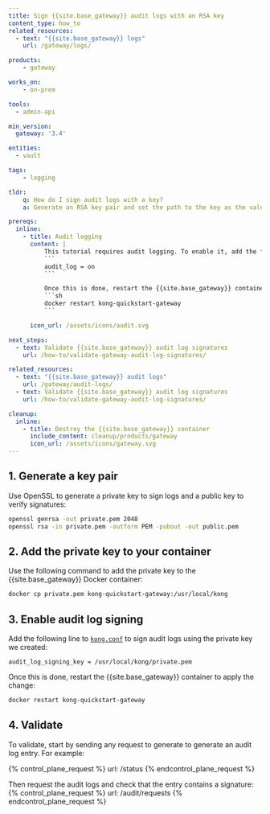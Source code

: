 ```yaml
---
title: Sign {{site.base_gateway}} audit logs with an RSA key
content_type: how_to
related_resources:
  - text: "{{site.base_gateway}} logs"
    url: /gateway/logs/

products:
    - gateway

works_on:
    - on-prem

tools:
  - admin-api

min_version:
  gateway: '3.4'

entities: 
  - vault

tags:
    - logging

tldr:
    q: How do I sign audit logs with a key?
    a: Generate an RSA key pair and set the path to the key as the value of the [`audit_log_signing_key`](/gateway/configuration/#audit-log-signing-key) parameter in `kong.conf`.

prereqs:
  inline: 
    - title: Audit logging
      content: |
          This tutorial requires audit logging. To enable it, add the following line to `kong.conf`:
          ```
          audit_log = on
          ```

          Once this is done, restart the {{site.base_gateway}} container:
          ```sh
          docker restart kong-quickstart-gateway
          ```

      icon_url: /assets/icons/audit.svg

next_steps:
  - text: Validate {{site.base_gateway}} audit log signatures
    url: /how-to/validate-gateway-audit-log-signatures/

related_resources:
  - text: "{{site.base_gateway}} audit logs"
    url: /gateway/audit-logs/
  - text: Validate {{site.base_gateway}} audit log signatures
    url: /how-to/validate-gateway-audit-log-signatures/

cleanup:
  inline:
    - title: Destroy the {{site.base_gateway}} container
      include_content: cleanup/products/gateway
      icon_url: /assets/icons/gateway.svg
---
```


## 1. Generate a key pair

Use OpenSSL to generate a private key to sign logs and a public key to verify signatures:
```sh
openssl genrsa -out private.pem 2048
openssl rsa -in private.pem -outform PEM -pubout -out public.pem
```

## 2. Add the private key to your container

Use the following command to add the private key to the {{site.base_gateway}} Docker container:

```sh
docker cp private.pem kong-quickstart-gateway:/usr/local/kong
```

## 3. Enable audit log signing

Add the following line to [`kong.conf`](/gateway/configuration/#audit-log-signing-key) to sign audit logs using the private key we created:
```
audit_log_signing_key = /usr/local/kong/private.pem
```

Once this is done, restart the {{site.base_gateway}} container to apply the change:
```sh
docker restart kong-quickstart-gateway
```

## 4. Validate

To validate, start by sending any request to generate to generate an audit log entry. For example:

{% control_plane_request %}
url: /status
{% endcontrol_plane_request %}

Then request the audit logs and check that the entry contains a signature:
{% control_plane_request %}
url: /audit/requests
{% endcontrol_plane_request %}
